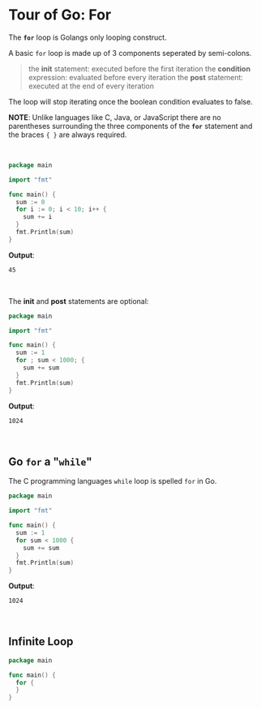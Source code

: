# Tour of Go: For

The **`for`** loop is Golangs only looping construct.

A basic `for` loop is made up of 3 components seperated by semi-colons.

> the **init** statement: executed before the first iteration
> the **condition** expression: evaluated before every iteration
> the **post** statement: executed at the end of every iteration

The loop will stop iterating once the boolean condition evaluates to false.

**NOTE**: Unlike languages like C, Java, or JavaScript there are no parentheses surrounding the three components of the **`for`** statement and the braces `{ }` are always required.

</br>

```go
package main

import "fmt"

func main() {
  sum := 0
  for i := 0; i < 10; i++ {
    sum += i
  }
  fmt.Println(sum)
}
```

**Output**:

```txt
45
```

</br>

The **init** and **post** statements are optional:

```go
package main

import "fmt"

func main() {
  sum := 1
  for ; sum < 1000; {
    sum += sum
  }
  fmt.Println(sum)
}
```

**Output**:

```txt
1024
```

</br>

## Go `for` a "`while`"

The C programming languages `while` loop is spelled `for` in Go.

```go
package main

import "fmt"

func main() {
  sum := 1
  for sum < 1000 {
    sum += sum
  }
  fmt.Println(sum)
}
```

**Output**:

```txt
1024
```

</br>

## Infinite Loop

```go
package main

func main() {
  for {
  }
}
```
